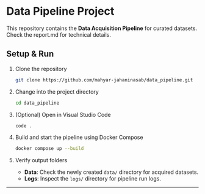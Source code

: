 # Data Pipeline Project

This repository contains the **Data Acquisition Pipeline** for curated datasets. Check the report.md for technical details.


## Setup & Run

1. Clone the repository  
   ```bash
   git clone https://github.com/mahyar-jahaninasab/data_pipeline.git
   ```

2. Change into the project directory  
   ```bash
   cd data_pipeline
   ```

3. (Optional) Open in Visual Studio Code  
   ```bash
   code .
   ```

4. Build and start the pipeline using Docker Compose  
   ```bash
   docker compose up --build
   ```

5. Verify output folders  
   - **Data**: Check the newly created `data/` directory for acquired datasets.  
   - **Logs**: Inspect the `logs/` directory for pipeline run logs.

***
